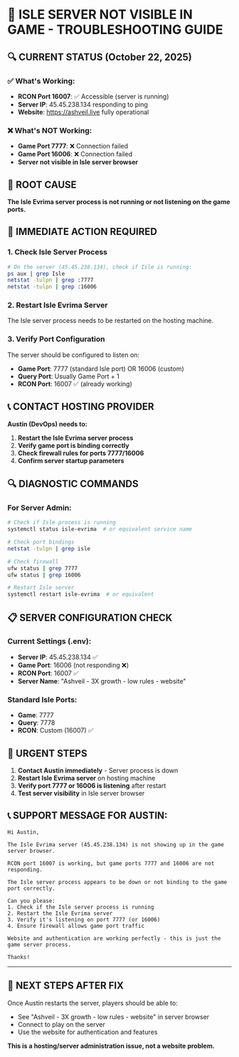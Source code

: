 # 🚨 ISLE SERVER NOT VISIBLE IN GAME - TROUBLESHOOTING GUIDE

## 🔍 CURRENT STATUS (October 22, 2025)

### ✅ What's Working:
- **RCON Port 16007**: ✅ Accessible (server is running)
- **Server IP**: 45.45.238.134 responding to ping
- **Website**: https://ashveil.live fully operational

### ❌ What's NOT Working:
- **Game Port 7777**: ❌ Connection failed
- **Game Port 16006**: ❌ Connection failed  
- **Server not visible in Isle server browser**

## 🎯 ROOT CAUSE

**The Isle Evrima server process is not running or not listening on the game ports.**

## 🔧 IMMEDIATE ACTION REQUIRED

### 1. Check Isle Server Process
```bash
# On the server (45.45.238.134), check if Isle is running:
ps aux | grep Isle
netstat -tulpn | grep :7777
netstat -tulpn | grep :16006
```

### 2. Restart Isle Evrima Server
The Isle server process needs to be restarted on the hosting machine.

### 3. Verify Port Configuration
The server should be configured to listen on:
- **Game Port**: 7777 (standard Isle port) OR 16006 (custom)
- **Query Port**: Usually Game Port + 1
- **RCON Port**: 16007 ✅ (already working)

## 📞 CONTACT HOSTING PROVIDER

**Austin (DevOps) needs to:**

1. **Restart the Isle Evrima server process**
2. **Verify game port is binding correctly**
3. **Check firewall rules for ports 7777/16006**
4. **Confirm server startup parameters**

## 🔍 DIAGNOSTIC COMMANDS

### For Server Admin:
```bash
# Check if Isle process is running
systemctl status isle-evrima  # or equivalent service name

# Check port bindings
netstat -tulpn | grep isle

# Check firewall
ufw status | grep 7777
ufw status | grep 16006

# Restart Isle server
systemctl restart isle-evrima  # or equivalent
```

## 📋 SERVER CONFIGURATION CHECK

### Current Settings (.env):
- **Server IP**: 45.45.238.134 ✅
- **Game Port**: 16006 (not responding ❌)
- **RCON Port**: 16007 ✅
- **Server Name**: "Ashveil - 3X growth - low rules - website"

### Standard Isle Ports:
- **Game**: 7777
- **Query**: 7778  
- **RCON**: Custom (16007) ✅

## 🚨 URGENT STEPS

1. **Contact Austin immediately** - Server process is down
2. **Restart Isle Evrima server** on hosting machine
3. **Verify port 7777 or 16006 is listening** after restart
4. **Test server visibility** in Isle server browser

## 📞 SUPPORT MESSAGE FOR AUSTIN:

```
Hi Austin,

The Isle Evrima server (45.45.238.134) is not showing up in the game server browser.

RCON port 16007 is working, but game ports 7777 and 16006 are not responding.

The Isle server process appears to be down or not binding to the game port correctly.

Can you please:
1. Check if the Isle server process is running
2. Restart the Isle Evrima server
3. Verify it's listening on port 7777 (or 16006)
4. Ensure firewall allows game port traffic

Website and authentication are working perfectly - this is just the game server process.

Thanks!
```

---

## 🔄 NEXT STEPS AFTER FIX

Once Austin restarts the server, players should be able to:
- See "Ashveil - 3X growth - low rules - website" in server browser  
- Connect to play on the server
- Use the website for authentication and features

**This is a hosting/server administration issue, not a website problem.**